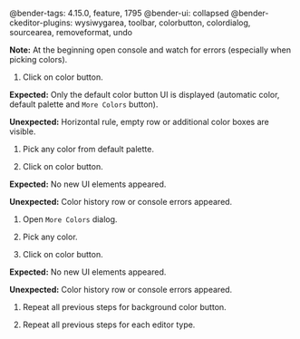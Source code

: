 @bender-tags: 4.15.0, feature, 1795
@bender-ui: collapsed
@bender-ckeditor-plugins: wysiwygarea, toolbar, colorbutton, colordialog, sourcearea, removeformat, undo

**Note:** At the beginning open console and watch for errors (especially when picking colors).

1. Click on color button.

  **Expected:** Only the default color button UI is displayed (automatic color, default palette and `More Colors` button).

  **Unexpected:** Horizontal rule, empty row or additional color boxes are visible.

1. Pick any color from default palette.

1. Click on color button.

  **Expected:**  No new UI elements appeared.

  **Unexpected:**  Color history row or console errors appeared.

1. Open `More Colors` dialog.

1. Pick any color.

1. Click on color button.

  **Expected:**  No new UI elements appeared.

  **Unexpected:**  Color history row or console errors appeared.

1. Repeat all previous steps for background color button.

1. Repeat all previous steps for each editor type.
